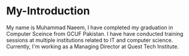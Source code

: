 # My-Introduction
My name is Muhammad Naeem, I have completed my graduation in Computer Sceince from GCUF Pakistan.
I have have conducted training sessions at multiple institutions related to IT and computer science.
Currently, I'm working as a Managing Director at Quest Tech Institute.
